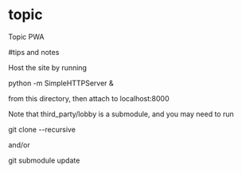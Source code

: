 # topic
Topic PWA

#tips and notes

Host the site by running

 python -m SimpleHTTPServer &

from this directory, then attach to localhost:8000

Note that third_party/lobby is a submodule, and you may need to run

 git clone --recursive

 and/or

 git submodule update
